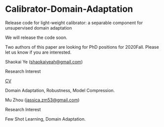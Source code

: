 # Calibrator-Domain-Adaptation
Release code for light-weight calibrator: a separable component for unsupervised domain adaptation


We will release the code soon.


Two authors of this paper are looking for PhD positions for 2020Fall. Please let us know if you are interested.


Shaokai Ye (shaokaiyeah@gmail.com)

Research Interest

[CV](https://drive.google.com/open?id=1RpIoaqG7J2WrQOOrbB_tJPWEQiYYzP3q)

Domain Adaptation, Robustness, Model Compression.

Mu Zhou (jassica.zm53@gmail.com)

Research Interest

Few Shot Learning, Domain Adaptation.
